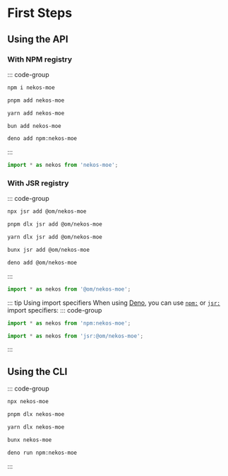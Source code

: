 # First Steps

## Using the API

### With NPM registry
::: code-group
```sh [npm]
npm i nekos-moe
```
```sh [pnpm]
pnpm add nekos-moe
```
```sh [Yarn]
yarn add nekos-moe
```
```sh [Bun]
bun add nekos-moe
```
```sh [Deno]
deno add npm:nekos-moe
```
:::
```ts
import * as nekos from 'nekos-moe';
```

### With JSR registry
::: code-group
```sh [npm]
npx jsr add @om/nekos-moe
```
```sh [pnpm]
pnpm dlx jsr add @om/nekos-moe
```
```sh [Yarn]
yarn dlx jsr add @om/nekos-moe
```
```sh [Bun]
bunx jsr add @om/nekos-moe
```
```sh [Deno]
deno add @om/nekos-moe
```
:::
```ts
import * as nekos from '@om/nekos-moe';
```
::: tip Using import specifiers
When using [Deno](https://deno.com), you can use [`npm:`](https://docs.deno.com/runtime/manual/node/npm_specifiers) or [`jsr:`](https://jsr.io/docs/native-imports) import specifiers:
::: code-group
```ts [NPM]
import * as nekos from 'npm:nekos-moe';
```
```ts [JSR]
import * as nekos from 'jsr:@om/nekos-moe';
```
:::

## Using the CLI
::: code-group
```sh [npm]
npx nekos-moe
```
```sh [pnpm]
pnpm dlx nekos-moe
```
```sh [Yarn]
yarn dlx nekos-moe
```
```sh [Bun]
bunx nekos-moe
```
```sh [Deno]
deno run npm:nekos-moe
```
:::
